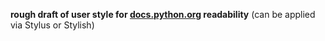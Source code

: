 **rough draft of user style for [docs.python.org](https://docs.python.org/) readability**
(can be applied via Stylus or Stylish)
